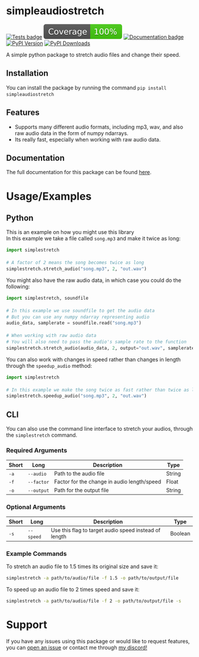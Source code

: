 
# simpleaudiostretch
[![Tests badge](https://github.com/Mews/simpleaudiostretch/actions/workflows/run_tests.yml/badge.svg)](https://github.com/Mews/simpleaudiostretch/actions/workflows/run_tests.yml)
[![Coverage badge](https://raw.githubusercontent.com/Mews/simpleaudiostretch/python-coverage-comment-action-data/badge.svg)](https://htmlpreview.github.io/?https://github.com/Mews/simpleaudiostretch/blob/python-coverage-comment-action-data/htmlcov/index.html)
[![Documentation badge](https://readthedocs.org/projects/simpleaudiostretch/badge/?version=latest&style=flat-default)](https://simpleaudiostretch.readthedocs.io/en/latest/simplestretch.html)
[![PyPI Version](https://img.shields.io/pypi/v/simpleaudiostretch?label=pypi%20package)](https://pypi.python.org/pypi/simpleaudiostretch)
[![PyPI Downloads](https://img.shields.io/pypi/dm/simpleaudiostretch)](https://pypi.python.org/pypi/simpleaudiostretch)

A simple python package to stretch audio files and change their speed.

## Installation

You can install the package by running the command `pip install simpleaudiostretch`

##  Features

- Supports many different audio formats, including mp3, wav, and also raw audio data in the form of numpy ndarrays.
- Its really fast, especially when working with raw audio data.
## Documentation

The full documentation for this package can be found [here](https://simpleaudiostretch.readthedocs.io/en/latest/simplestretch.html).
# Usage/Examples
## Python
This is an example on how you might use this library\
In this example we take a file called `song.mp3` and make it twice as long:
```python
import simplestretch

# A factor of 2 means the song becomes twice as long
simplestretch.stretch_audio("song.mp3", 2, "out.wav")
```

You might also have the raw audio data, in which case you could do the following:
```python
import simplestretch, soundfile

# In this example we use soundfile to get the audio data
# But you can use any numpy ndarray representing audio
audio_data, samplerate = soundfile.read("song.mp3")

# When working with raw audio data
# You will also need to pass the audio's sample rate to the function
simplestretch.stretch_audio(audio_data, 2, output="out.wav", samplerate=samplerate)
```

You can also work with changes in speed rather than changes in length through the `speedup_audio` method:
```python
import simplestretch

# In this example we make the song twice as fast rather than twice as long
simplestretch.speedup_audio("song.mp3", 2, "out.wav")
```
## CLI

You can also use the command line interface to stretch your audios, through the `simplestretch` command.

### Required Arguments

| Short | Long       | Description                       | Type   |
|-------|------------|-----------------------------------|--------|
| `-a`  | `--audio`  | Path to the audio file            | String |
| `-f`  | `--factor` | Factor for the change in audio length/speed   | Float  |
| `-o`  | `--output` | Path for the output file          | String |

### Optional Arguments

| Short | Long      | Description                        | Type    |
|-------|-----------|------------------------------------|---------|
| `-s`  | `--speed` | Use this flag to target audio speed instead of length | Boolean |

### Example Commands

To stretch an audio file to 1.5 times its original size and save it:

```sh
simplestretch -a path/to/audio/file -f 1.5 -o path/to/output/file
```

To speed up an audio file to 2 times speed and save it:

```sh
simplestretch -a path/to/audio/file -f 2 -o path/to/output/file -s
```
# Support
If you have any issues using this package or would like to request features, you can [open an issue](https://github.com/Mews/simpleaudiostretch/issues/new) or contact me through [my discord!](https://discord.com/users/467268976523739157)

